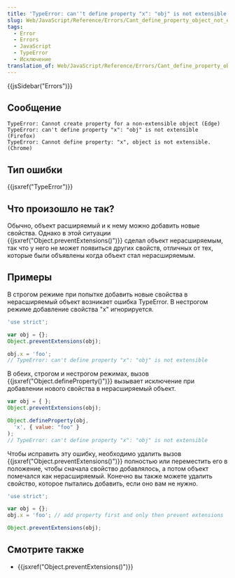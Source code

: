 ```yaml
---
title: 'TypeError: can''t define property "x": "obj" is not extensible'
slug: Web/JavaScript/Reference/Errors/Cant_define_property_object_not_extensible
tags:
  - Error
  - Errors
  - JavaScript
  - TypeError
  - Исключение
translation_of: Web/JavaScript/Reference/Errors/Cant_define_property_object_not_extensible
---
```

{{jsSidebar("Errors")}}

## Сообщение

```
TypeError: Cannot create property for a non-extensible object (Edge)
TypeError: can't define property "x": "obj" is not extensible (Firefox)
TypeError: Cannot define property: "x", object is not extensible. (Chrome)
```

## Тип ошибки

{{jsxref("TypeError")}}

## Что произошло не так?

Обычно, объект расширяемый и к нему можно добавить новые свойства. Однако в этой ситуации {{jsxref("Object.preventExtensions()")}} сделал объект нерасширяемым, так что у него не может появиться других свойств, отличных от тех, которые были объявлены когда объект стал нерасширяемым.

## Примеры

В строгом режиме при попытке добавить новые свойства в нерасширяемый объект возникает ошибка TypeError. В нестрогом режиме добавление свойства "x" игнорируется.

```js example-bad
'use strict';

var obj = {};
Object.preventExtensions(obj);

obj.x = 'foo';
// TypeError: can't define property "x": "obj" is not extensible
```

В обеих, строгом и нестрогом режимах, вызов {{jsxref("Object.defineProperty()")}} вызывает исключение при добавлении нового свойства в нерасширяемый объект.

```js example-bad
var obj = { };
Object.preventExtensions(obj);

Object.defineProperty(obj,
  'x', { value: "foo" }
);
// TypeError: can't define property "x": "obj" is not extensible
```

Чтобы исправить эту ошибку, необходимо удалить вызов {{jsxref("Object.preventExtensions()")}} полностью или переместить его в положение, чтобы сначала свойство добавлялось, а потом объект помечался как нерасширяемый. Конечно вы также можете удалить свойство, которое пытались добавить, если оно вам не нужно.

```js example-good
'use strict';

var obj = {};
obj.x = 'foo'; // add property first and only then prevent extensions

Object.preventExtensions(obj);
```

## Смотрите также

- {{jsxref("Object.preventExtensions()")}}
